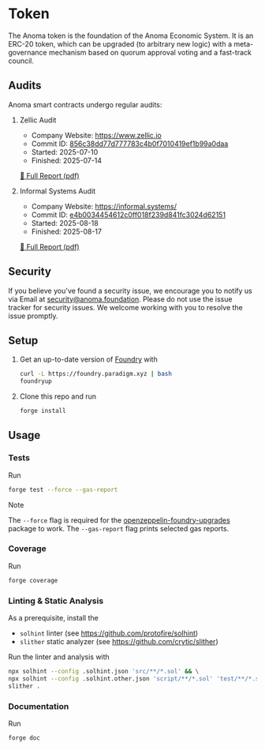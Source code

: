 # Token

The Anoma token is the foundation of the Anoma Economic System. It is an ERC-20 token, which can be upgraded (to arbitrary new logic) with a meta-governance mechanism based on quorum approval voting and a fast-track council.

## Audits

Anoma smart contracts undergo regular audits:

1. Zellic Audit

   - Company Website: https://www.zellic.io
   - Commit ID: [856c38dd77d777783c4b0f7010419ef1b99a0daa](https://github.com/anoma/token/tree/856c38dd77d777783c4b0f7010419ef1b99a0daa)
   - Started: 2025-07-10
   - Finished: 2025-07-14

   [📄 Full Report (pdf)](./audits/2025-07-17_Zellic_Anoma_Token_&_TokenDistributor.pdf)

2. Informal Systems Audit

   - Company Website: https://informal.systems/
   - Commit ID: [e4b0034454612c0ff018f239d841fc3024d62151](https://github.com/anoma/token/tree/e4b0034454612c0ff018f239d841fc3024d62151)
   - Started: 2025-08-18
   - Finished: 2025-08-17

   [📄 Full Report (pdf)](./audits/2025-09-03_Informal_Systems_Anoma_Token_&_TokenDistributor.pdf)

## Security

If you believe you've found a security issue, we encourage you to notify us via Email at [security@anoma.foundation](mailto:security@anoma.foundation). Please do not use the issue tracker for security issues. We welcome working with you to resolve the issue promptly.

## Setup

1. Get an up-to-date version of [Foundry](https://github.com/foundry-rs/foundry)
   with

   ```sh
   curl -L https://foundry.paradigm.xyz | bash
   foundryup
   ```

2. Clone this repo and run
   ```sh
   forge install
   ```

## Usage

### Tests

Run

```sh
forge test --force --gas-report
```

> [!NOTE]  
> The `--force` flag is required for the [openzeppelin-foundry-upgrades](https://github.com/OpenZeppelin/openzeppelin-foundry-upgrades) package to work.
> The `--gas-report` flag prints selected gas reports.

### Coverage

Run

```sh
forge coverage
```

### Linting & Static Analysis

As a prerequisite, install the

- `solhint` linter (see https://github.com/protofire/solhint)
- `slither` static analyzer (see https://github.com/crytic/slither)

Run the linter and analysis with

```sh
npx solhint --config .solhint.json 'src/**/*.sol' && \
npx solhint --config .solhint.other.json 'script/**/*.sol' 'test/**/*.sol' && \
slither .
```

### Documentation

Run

```sh
forge doc
```
